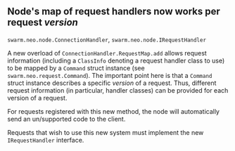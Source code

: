 ## Node's map of request handlers now works per request _version_

`swarm.neo.node.ConnectionHandler`, `swarm.neo.node.IRequestHandler`

A new overload of `ConnectionHandler.RequestMap.add` allows request information
(including a `ClassInfo` denoting a request handler class to use) to be mapped
by a `Command` struct instance (see `swarm.neo.request.Command`). The important
point here is that a `Command` struct instance describes a specific _version_ of
a request. Thus, different request information (in particular, handler classes)
can be provided for each version of a request.

For requests registered with this new method, the node will automatically send
an un/supported code to the client.

Requests that wish to use this new system must implement the new
`IRequestHandler` interface.

